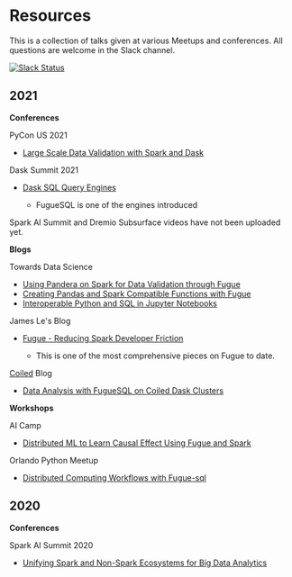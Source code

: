 # Resources

This is a collection of talks given at various Meetups and conferences. All questions are welcome in the Slack channel.

[![Slack Status](https://img.shields.io/badge/slack-join_chat-white.svg?logo=slack&style=social)](https://join.slack.com/t/fugue-project/shared_invite/zt-jl0pcahu-KdlSOgi~fP50TZWmNxdWYQ)

## 2021

**Conferences**

PyCon US 2021
* [Large Scale Data Validation with Spark and Dask](https://www.youtube.com/watch?v=2AdvBgjO_3Q)

Dask Summit 2021
* [Dask SQL Query Engines](https://www.youtube.com/watch?v=bQDN41Bc3bw)

  * FugueSQL is one of the engines introduced

Spark AI Summit and Dremio Subsurface videos have not been uploaded yet.

**Blogs**

Towards Data Science
* [Using Pandera on Spark for Data Validation through Fugue](https://towardsdatascience.com/using-pandera-on-spark-for-data-validation-through-fugue-72956f274793)
* [Creating Pandas and Spark Compatible Functions with Fugue](https://towardsdatascience.com/creating-pandas-and-spark-compatible-functions-with-fugue-8617c0b3d3a8)
* [Interoperable Python and SQL in Jupyter Notebooks](https://towardsdatascience.com/interoperable-python-and-sql-in-jupyter-notebooks-86245e711352)

James Le's Blog
* [Fugue - Reducing Spark Developer Friction](https://jameskle.com/writes/fugue)

  * This is one of the most comprehensive pieces on Fugue to date.

[Coiled](https://coiled.io/) Blog
* [Data Analysis with FugueSQL on Coiled Dask Clusters](https://coiled.io/data-analysis-with-fuguesql-on-coiled-dask-clusters/)

**Workshops**

AI Camp
* [Distributed ML to Learn Causal Effect Using Fugue and Spark](https://www.youtube.com/watch?v=dafU1SZs4iw)

Orlando Python Meetup
* [Distributed Computing Workflows with Fugue-sql](https://www.youtube.com/watch?v=iROWlAVa2Kk)


## 2020

**Conferences**

Spark AI Summit 2020
* [Unifying Spark and Non-Spark Ecosystems for Big Data Analytics](https://www.youtube.com/watch?v=BBd4b2pMk0c)